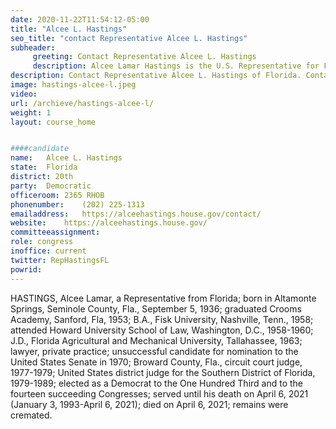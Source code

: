 ```yaml
---
date: 2020-11-22T11:54:12-05:00
title: "Alcee L. Hastings"
seo_title: "contact Representative Alcee L. Hastings"
subheader:
     greeting: Contact Representative Alcee L. Hastings 
     description: Alcee Lamar Hastings is the U.S. Representative for Florida's 20th congressional district. The district includes most of the majority-black precincts in and around Fort Lauderdale and West Palm Beach.
description: Contact Representative Alcee L. Hastings of Florida. Contact information for Alcee L. Hastings includes email address, phone number, and mailing address.
image: hastings-alcee-l.jpeg
video: 
url: /archieve/hastings-alcee-l/
weight: 1
layout: course_home


####candidate
name:	Alcee L. Hastings
state:	Florida
district: 20th
party:	Democratic
officeroom:	2365 RHOB
phonenumber:	(202) 225-1313
emailaddress:	https://alceehastings.house.gov/contact/
website:	https://alceehastings.house.gov/
committeeassignment: 
role: congress
inoffice: current
twitter: RepHastingsFL
powrid: 
---
```


HASTINGS, Alcee Lamar, a Representative from Florida; born in Altamonte Springs, Seminole County, Fla., September 5, 1936; graduated Crooms Academy, Sanford, Fla, 1953; B.A., Fisk University, Nashville, Tenn., 1958; attended Howard University School of Law, Washington, D.C., 1958-1960; J.D., Florida Agricultural and Mechanical University, Tallahassee, 1963; lawyer, private practice; unsuccessful candidate for nomination to the United States Senate in 1970; Broward County, Fla., circuit court judge, 1977-1979; United States district judge for the Southern District of Florida, 1979-1989; elected as a Democrat to the One Hundred Third and to the fourteen succeeding Congresses; served until his death on April 6, 2021 (January 3, 1993-April 6, 2021); died on April 6, 2021; remains were cremated.